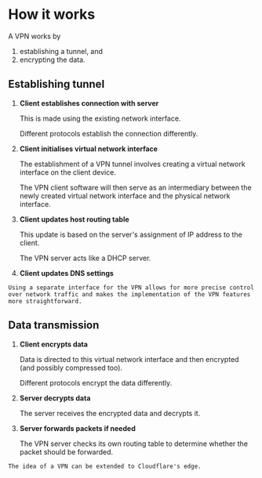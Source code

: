 # How it works

A VPN works by
1. establishing a tunnel, and
2. encrypting the data.

## Establishing tunnel

1. **Client establishes connection with server**

   This is made using the existing network interface. 

   Different protocols establish the connection differently.

2. **Client initialises virtual network interface**

   The establishment of a VPN tunnel involves creating a virtual network interface on the client device.

   The VPN client software will then serve as an intermediary between the newly created virtual network interface and the physical network interface.

3. **Client updates host routing table**

   This update is based on the server's assignment of IP address to the client.

   The VPN server acts like a DHCP server.

4. **Client updates DNS settings**

~~~admonish question title="Why can't we just use existing network interfaces?"
Using a separate interface for the VPN allows for more precise control over network traffic and makes the implementation of the VPN features more straightforward.
~~~

## Data transmission

1. **Client encrypts data**

   Data is directed to this virtual network interface and then encrypted (and possibly compressed too).

   Different protocols encrypt the data differently.

2. **Server decrypts data**

   The server receives the encrypted data and decrypts it.

3. **Server forwards packets if needed**

   The VPN server checks its own routing table to determine whether the packet should be forwarded.

~~~admonish note
The idea of a VPN can be extended to Cloudflare's edge.
~~~
